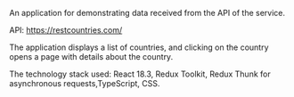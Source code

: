 An application for demonstrating data received from the API of the service.

API: https://restcountries.com/

The application displays a list of countries, and clicking on the country opens a page with details about the country.

The technology stack used: React 18.3, Redux Toolkit, Redux Thunk for asynchronous requests,TypeScript, CSS. 